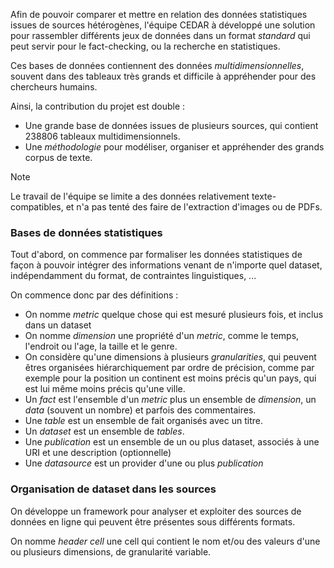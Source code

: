 Afin de pouvoir comparer et mettre en relation des données statistiques issues de sources hétérogènes, l'équipe CEDAR à développé une solution pour rassembler différents jeux de données dans un format *standard* qui peut servir pour le fact-checking, ou la recherche en statistiques.

Ces bases de données contiennent des données *multidimensionnelles*, souvent dans des tableaux très grands et difficile à appréhender pour des chercheurs humains. 

Ainsi, la contribution du projet est double :
 - Une grande base de données issues de plusieurs sources, qui contient $238806$ tableaux multidimensionnels.
 - Une *méthodologie* pour modéliser, organiser et appréhender des grands corpus de texte.

> [!note]
> Le travail de l'équipe se limite a des données relativement texte-compatibles, et n'a pas tenté des faire de l'extraction d'images ou de PDFs.

### Bases de données statistiques

Tout d'abord, on commence par formaliser les données statistiques de façon à pouvoir intégrer des informations venant de n'importe quel dataset, indépendamment du format, de contraintes linguistiques, ...

On commence donc par des définitions :
 - On nomme *metric* quelque chose qui est mesuré plusieurs fois, et inclus dans un dataset
 - On nomme *dimension* une propriété d'un *metric*, comme le temps, l'endroit ou l'age, la taille et le genre.
 - On considère qu'une dimensions à plusieurs *granularities*, qui peuvent êtres organisées hiérarchiquement par ordre de précision, comme par exemple pour la position un continent est moins précis qu'un pays, qui est lui même moins précis qu'une ville.
 - Un *fact* est l'ensemble d'un *metric* plus un ensemble de *dimension*, un *data* (souvent un nombre) et parfois des commentaires.
 - Une *table* est un ensemble de fait organisés avec un titre.
 - Un *dataset* est un ensemble de *tables*.
 - Une *publication* est un ensemble de un ou plus dataset, associés à une URI et une description (optionnelle)
 - Une *datasource* est un provider d'une ou plus *publication*

### Organisation de dataset dans les sources

On développe un framework pour analyser et exploiter des sources de données en ligne qui peuvent être présentes sous différents formats.

On nomme *header cell* une cell qui contient le nom et/ou des valeurs d'une ou plusieurs dimensions, de granularité variable.



